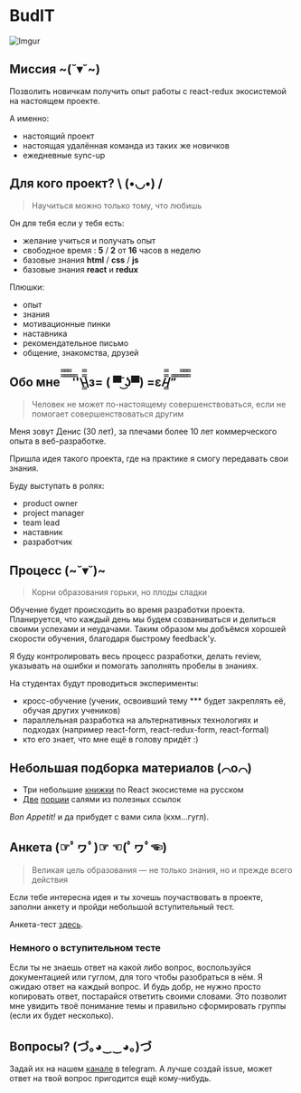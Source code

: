 # BudIT

![Imgur](http://i.imgur.com/0ZC0QSZ.jpg)

## Миссия ~(˘▾˘~)

Позволить новичкам получить опыт работы с react-redux экосистемой на настоящем проекте.

 А именно:
- настоящий проект
- настоящая удалённая команда из таких же новичков
- ежедневные sync-up

## Для кого проект? \ (•◡•) /

> Научиться можно только тому, что любишь

Он для тебя если у тебя есть:
- желание учиться и получать опыт
- свободное время :  **5** / **2** от **16** часов в неделю
- базовые знания **html** / **css** / **js**
- базовые знания **react** и **redux**

Плюшки:
- опыт
- знания
- мотивационные пинки
- наставника
- рекомендательное письмо
- общение, знакомства, друзей

## Обо мне   ̿̿ ̿̿ ̿̿ ̿'̿'\̵͇̿̿\з= ( ▀ ͜͞ʖ▀) =ε/̵͇̿̿/’̿’̿ ̿ ̿̿ ̿̿ ̿̿

> Человек не может по-настоящему совершенствоваться, если не помогает совершенствоваться другим

Меня зовут Денис (30 лет), за плечами более 10 лет коммерческого опыта в веб-разработке.

Пришла идея такого проекта, где на практике я смогу передавать свои знания.

Буду выступать в ролях:
- product owner
- project manager
- team lead
- наставник
- разработчик

## Процесс (~˘▾˘)~  

> Корни образования горьки, но плоды сладки

Обучение будет происходить во время разработки проекта. Планируется, что каждый день мы будем созваниваться и делиться своими успехами и неудачами. Таким образом мы добъёмся хорошей скорости обучения, благодаря быстрому feedback'у.

Я буду контролировать весь процесс разработки, делать review, указывать на ошибки и помогать заполнять пробелы в знаниях.

На студентах будут проводиться эксперименты:
- кросс-обучение (ученик, освоивший тему *** будет закреплять её, обучая других учеников)
- параллельная разработка на альтернативных технологиях и подходах (например react-form, react-redux-form, react-formal)
- кто его знает, что мне ещё в голову придёт :)

## Небольшая подборка материалов (⌒o⌒)

+ Три небольшие [книжки](https://www.gitbook.com/@maxfarseer) по React экосистеме на русском
+ [Две](https://github.com/ericdouglas/react-roadmap) [порции](https://github.com/timarney/react-faq) салями из полезных ссылок

*Bon Appetit!* и да прибудет с вами сила (кхм...гугл).

## Анкета (☞ﾟヮﾟ)☞ ☜(ﾟヮﾟ☜)

> Великая цель образования —  не только знания, но и прежде всего действия


Если тебе интересна идея и ты хочешь поучаствовать в проекте, заполни анкету и пройди небольшой вступительный тест.

Анкета-тест [здесь](https://goo.gl/forms/c3r3e6lCAPR2ZMUY2).

### Немного о вступительном тесте

Если ты не знаешь ответ на какой либо вопрос, воспользуйся документацией или гуглом, для того чтобы разобраться в нём. Я ожидаю ответ на каждый вопрос. И будь добр, не нужно просто копировать ответ, постарайся ответить своими словами. Это позволит мне увидить твоё понимание темы и правильно сформировать группы (если их будет несколько).

## Вопросы? (づ｡◕‿‿◕｡)づ

Задай их на нашем [канале](https://telegram.me/joinchat/C95vNAfw7UQlJ9OctxPhHg) в telegram. А лучше создай issue, может ответ на твой вопрос пригодится ещё кому-нибудь.
